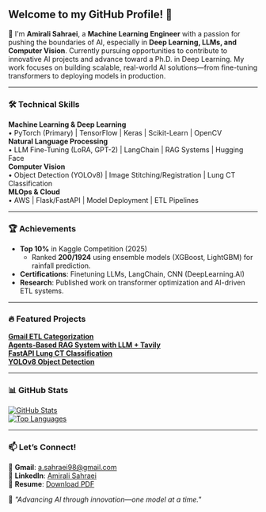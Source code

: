 ## **Welcome to my GitHub Profile!** 🚀

👋 I'm **Amirali Sahraei**, a **Machine Learning Engineer** with a passion for pushing the boundaries of AI, especially in **Deep Learning, LLMs, and Computer Vision**. Currently pursuing opportunities to contribute to innovative AI projects and advance toward a Ph.D. in Deep Learning. My work focuses on building scalable, real-world AI solutions—from fine-tuning transformers to deploying models in production.

---

### 🛠 **Technical Skills**  
**Machine Learning & Deep Learning**  
• PyTorch (Primary) | TensorFlow | Keras | Scikit-Learn | OpenCV  
**Natural Language Processing**  
• LLM Fine-Tuning (LoRA, GPT-2) | LangChain | RAG Systems | Hugging Face  
**Computer Vision**  
• Object Detection (YOLOv8) | Image Stitching/Registration | Lung CT Classification  
**MLOps & Cloud**  
• AWS | Flask/FastAPI | Model Deployment | ETL Pipelines  

---

### 🏆 **Achievements**  
- **Top 10%** in Kaggle Competition (2025)  
  - Ranked **200/1924** using ensemble models (XGBoost, LightGBM) for rainfall prediction.  
- **Certifications**: Finetuning LLMs, LangChain, CNN (DeepLearning.AI)  
- **Research**: Published work on transformer optimization and AI-driven ETL systems.  

---

### 🔥 **Featured Projects**  
[**Gmail ETL Categorization**](https://github.com/amiralisahraei/gmail-llm-categorization)  
[**Agents-Based RAG System with LLM + Tavily**]()  
[**FastAPI Lung CT Classification**]()  
[**YOLOv8 Object Detection**]()  

---

### 📊 **GitHub Stats**  
[![GitHub Stats](https://gh-readme-profile.vercel.app/api?username=amiralisahraei&show_icons=true&theme=dark&hide_border=true&include_all_commits=true)](https://github.com/amiralisahraei)  
[![Top Languages](https://gh-readme-profile.vercel.app/api/top-langs/?username=amiralisahraei&layout=compact&theme=dark&hide_border=true)](https://github.com/amiralisahraei)  

---

### 📫 **Let’s Connect!**  
📧 **Gmail**: [a.sahraei98@gmail.com](mailto:a.sahraei98@gmail.com)  
🔗 **LinkedIn**: [Amirali Sahraei](www.linkedin.com/in/amirali-sahraei98/)  
💼 **Resume**: [Download PDF](Amirali_Sahraei_CV.pdf)  

🌟 *"Advancing AI through innovation—one model at a time."*  
